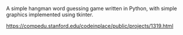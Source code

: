 A simple hangman word guessing game written in Python, with simple graphics implemented using tkinter.

https://compedu.stanford.edu/codeinplace/public/projects/1319.html
